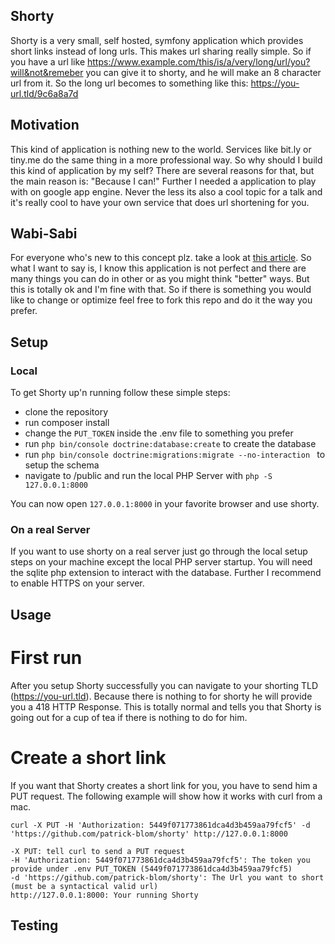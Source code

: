 ## Shorty
Shorty is a very small, self hosted, symfony application which provides short links instead of long urls. This makes url 
sharing really simple. So if you have a url like https://www.example.com/this/is/a/very/long/url/you?will&not&remeber 
you can give it to shorty, and he will make an 8 character url from it. So the long url becomes to something like this:
https://you-url.tld/9c6a8a7d

## Motivation
This kind of application is nothing new to the world. Services like bit.ly or tiny.me do the same thing in a more
professional way. So why should I build this kind of application by my self? There are several reasons for that, but 
the main reason is: "Because I can!" Further I needed a application to play with on google app engine. Never the less
its also a cool topic for a talk and it's really cool to have your own service that does url shortening for you.    

## Wabi-Sabi
For everyone who's new to this concept plz. take a look at [this article](https://en.wikipedia.org/wiki/Wabi-sabi). So
what I want to say is, I know this application is not perfect and there are many things you can do in other or as you
might think "better" ways. But this is totally ok and I'm fine with that. So if there is something you would like to
change or optimize feel free to fork this repo and do it the way you prefer.  

## Setup
### Local
To get Shorty up'n running follow these simple steps:

- clone the repository
- run composer install
- change the `PUT_TOKEN` inside the .env file to something you prefer
- run `php bin/console doctrine:database:create` to create the database
- run `php bin/console doctrine:migrations:migrate --no-interaction ` to setup the schema
- navigate to /public and run the local PHP Server with `php -S 127.0.0.1:8000`

You can now open `127.0.0.1:8000` in your favorite browser and use shorty.

### On a real Server
If you want to use shorty on a real server just go through the local setup steps on your machine except the local PHP
server startup. You will need the sqlite php extension to interact with the database. Further I recommend to enable 
HTTPS on your server.

## Usage
# First run
After you setup Shorty successfully you can navigate to your shorting TLD (https://you-url.tld). Because there is 
nothing to for shorty he will provide you a 418 HTTP Response. This is totally normal and tells you that Shorty is going
out for a cup of tea if there is nothing to do for him.

# Create a short link
If you want that Shorty creates a short link for you, you have to send him a PUT request. The following example will
show how it works with curl from a mac. 

```
curl -X PUT -H 'Authorization: 5449f071773861dca4d3b459aa79fcf5' -d 'https://github.com/patrick-blom/shorty' http://127.0.0.1:8000

-X PUT: tell curl to send a PUT request
-H 'Authorization: 5449f071773861dca4d3b459aa79fcf5': The token you provide under .env PUT_TOKEN (5449f071773861dca4d3b459aa79fcf5)
-d 'https://github.com/patrick-blom/shorty': The Url you want to short (must be a syntactical valid url)
http://127.0.0.1:8000: Your running Shorty
``` 

## Testing
